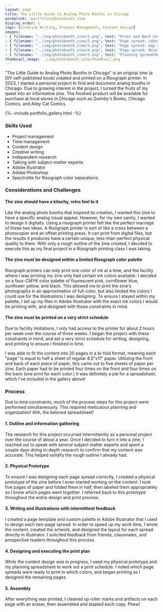 ```yaml
---
layout: page
title: The Little Guide to Analog Photo Booths in Chicago
permalink: /portfolio/photobooth_zine
display_order: 1
tags: [Creative Writing, Project Management, Content Design]
images:
- { filename: "../img/photobooth_zine/1.png", text: "Front and Back Cover"}
- { filename: "../img/photobooth_zine/2.png", text: "Page spread: identification and how to use"}
- { filename: "../img/photobooth_zine/3.png", text: "Page spread: map of locations"}
- { filename: "../img/photobooth_zine/4.png", text: "Page spread: Novelty Golf and Holiday Club"}
- { filename: "../img/photobooth_zine/5.png", text: "Planning Spreadsheet in use"}
thumbnail_image: ../img/photobooth_zine/thumbnail.png
---
```

<div class="content" markdown=1>

"The Little Guide to Analog Photo Booths in Chicago" is an original zine (a DIY self-published book) created and printed on a Risograph printer. In 2023, I started a personal project to find and document analog booths in Chicago. Due to growing interest in the project, I turned the fruits of my quest into an informative zine. The finished product will be available for purchase at local stores in Chicago such as Quimby's Books, Chicago Comics, and Alley Cat Comics.

</div>

{%- include portfolio_gallery.html -%}

<div class="content" markdown=1>

### Skills Used
* Project management
* Time management
* Content design
* Creative writing
* Independent research
* Talking with subject-matter experts
* Adobe Illustrator
* Adobe Photoshop
* Spectrolite for Risograph color separations

### Considerations and Challenges

#### The zine should have a kitschy, retro feel to it
Like the analog photo booths that inspired its creation, I wanted this zine to have a specific analog visual appeal. However, for my own sanity, I wanted to design it digitally. Using a risograph printer felt like the perfect marriage of these two ideas. A Risograph printer is sort of like a cross between a photocopier and an offset printing press. It can print from digital files, but the results it produces have a certain unique, less-than-perfect physical quality to them. With only a rough outline of the zine created, I decided to execute this as my final project in a Risograph printing class I was taking.

#### The zine must be designed within a limited Risograph color palette
Risograph printers can only print one color of ink at a time, and the facility where I was printing my zine only had certain ink colors available. I decided on a faux-CMYK color palette of fluorescent pink, cornflower blue, sunflower yellow, and black. This allowed me to print the zine's photographs in an approximation of full-color, but also limited the colors I could use for the illustrations I was designing. To ensure I stayed within my palette, I set up my files in Adobe Illustrator with the exact ink colors I would be printing with, and designed with those constraints in mind.

#### The zine must be printed on a very strict schedule
Due to facility limitations, I only had access to the printer for about 2 hours per week over the course of three weeks. I began the project with these constraints in mind, and set a very strict schedule for writing, designing, and printing to ensure I finished in time.

I was able to fit the content into 20 pages in a bi-fold format, meaning each "page" is equal to half a sheet of regular 8.5"x11" paper. Utilizing the front and back of each piece of paper, this came out to five sheets of paper per zine. Each paper had to be printed four times on the front and four times on the back (one print for each color.) It was definitely a job for a spreadsheet, which I've included in the gallery above!

### Process
Due to time constraints, much of the process steps for this project were performed simultaneously. This required meticulous planning and organization! Ahh, the beloved spreadsheet!

#### 1. Outline and information gathering
The research for this project occurred intermittently as a personal project over the course of about a year. Once I decided to turn it into a zine, I reached out to speak with several subject matter experts and spent a couple days doing in-depth research to confirm that my content was accurate. This helped solidify the rough outline I already had.
#### 2. Physical Prototype
To ensure I was designing each page spread correctly, I created a physical prototype of the zine before I even started working on the content. I took five pages of paper and folded them in half, then labeled them appropriately so I knew which pages went together. I referred back to this prototype throughout the entire design and print process. 
#### 3. Writing and illustrations with intermittent feedback
I created a page template and custom palette in Adobe Illustrator that I used to design each two-page spread. In order to speed up my work time, I wrote the content, created the artwork, and designed the layout for each spread directly in Illustrator. I solicited feedback from friends, classmates, and prospective readers throughout this process.
#### 4. Designing and executing the print plan
While the content design was in progress, I used my physical prototype and my planning spreadsheet to work out a print schedule. I noted which page spreads were ready to print in which colors, and began printing as I designed the remaining pages. 
#### 5. Assembly
After everything was printed, I cleaned up roller marks and artifacts on each page with an eraser, then assembled and stapled each copy. Phew!

</div>